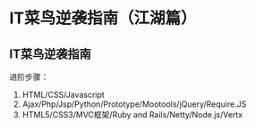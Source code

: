 # IT菜鸟逆袭指南（江湖篇）

## IT菜鸟逆袭指南

进阶步骤：
1. HTML/CSS/Javascript
2. Ajax/Php/Jsp/Python/Prototype/Mootools/jQuery/Require.JS
3. HTML5/CSS3/MVC框架/Ruby and Rails/Netty/Node.js/Vertx
